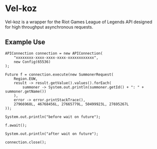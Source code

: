 Vel-koz
=======

Vel-koz is a wrapper for the Riot Games League of Legends API designed for high throughput asynchronous requests.

Example Use
-----------

~~~
APIConnection connection = new APIConnection(
    "xxxxxxxx-xxxx-xxxx-xxxx-xxxxxxxxxxxx", 
    new Config(65536)
);

Future f = connection.execute(new SummonerRequest(
    Region.EUW, 
    result -> result.getValue().values().forEach(
        summoner -> System.out.println(summoner.getId() + ": " + summoner.getName())
    ), 
    error -> error.printStackTrace(), 
    27966968L, 46768456L, 27665779L, 50499923L, 27695267L
));

System.out.println("before wait on future");

f.await();

System.out.println("after wait on future");

connection.close();
~~~
